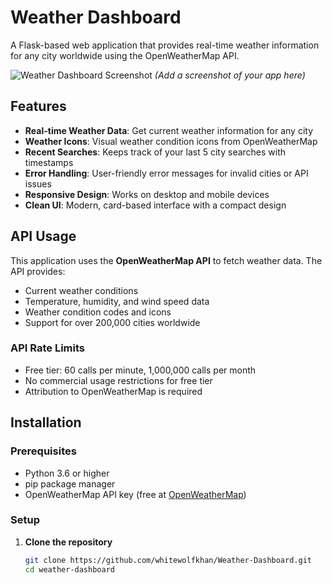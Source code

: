 # Weather Dashboard

A Flask-based web application that provides real-time weather information for any city worldwide using the OpenWeatherMap API.

![Weather Dashboard Screenshot](<img width="432" height="608" alt="Screenshot (132)" src="https://github.com/user-attachments/assets/6360a1eb-4bf9-4009-aa3b-cf7399db5e1c" />
) *(Add a screenshot of your app here)*

## Features

- **Real-time Weather Data**: Get current weather information for any city
- **Weather Icons**: Visual weather condition icons from OpenWeatherMap
- **Recent Searches**: Keeps track of your last 5 city searches with timestamps
- **Error Handling**: User-friendly error messages for invalid cities or API issues
- **Responsive Design**: Works on desktop and mobile devices
- **Clean UI**: Modern, card-based interface with a compact design

## API Usage

This application uses the **OpenWeatherMap API** to fetch weather data. The API provides:

- Current weather conditions
- Temperature, humidity, and wind speed data
- Weather condition codes and icons
- Support for over 200,000 cities worldwide

### API Rate Limits

- Free tier: 60 calls per minute, 1,000,000 calls per month
- No commercial usage restrictions for free tier
- Attribution to OpenWeatherMap is required

## Installation

### Prerequisites

- Python 3.6 or higher
- pip package manager
- OpenWeatherMap API key (free at [OpenWeatherMap](https://openweathermap.org/api))

### Setup

1. **Clone the repository**
   ```bash
   git clone https://github.com/whitewolfkhan/Weather-Dashboard.git
   cd weather-dashboard
   ```
